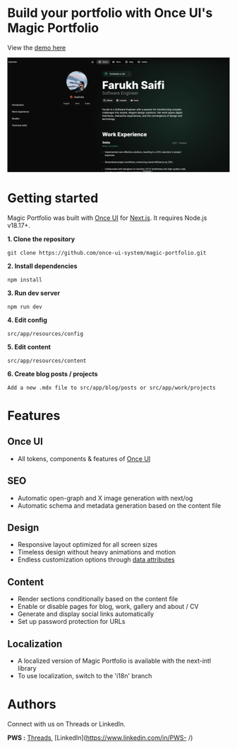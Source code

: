 # **Build your portfolio with Once UI's Magic Portfolio**

View the [demo here](https://PWS.me)

![PWS Portfolio](public/images/cover.png)

# **Getting started**

Magic Portfolio was built with [Once UI](https://once-ui.com) for [Next.js](https://nextjs.org). It requires Node.js v18.17+.

**1. Clone the repository**

```
git clone https://github.com/once-ui-system/magic-portfolio.git
```

**2. Install dependencies**

```
npm install
```

**3. Run dev server**

```
npm run dev
```

**4. Edit config**

```
src/app/resources/config
```

**5. Edit content**

```
src/app/resources/content
```

**6. Create blog posts / projects**

```
Add a new .mdx file to src/app/blog/posts or src/app/work/projects
```

# **Features**

## **Once UI**

- All tokens, components & features of [Once UI](https://once-ui.com)

## **SEO**

- Automatic open-graph and X image generation with next/og
- Automatic schema and metadata generation based on the content file

## **Design**

- Responsive layout optimized for all screen sizes
- Timeless design without heavy animations and motion
- Endless customization options through [data attributes](https://once-ui.com/docs/theming)

## **Content**

- Render sections conditionally based on the content file
- Enable or disable pages for blog, work, gallery and about / CV
- Generate and display social links automatically
- Set up password protection for URLs

## **Localization**

- A localized version of Magic Portfolio is available with the next-intl library
- To use localization, switch to the 'i18n' branch

# **Authors**

Connect with us on Threads or LinkedIn.

**PWS :** [Threads](https://www.threads.net/@PWS), [LinkedIn](https://www.linkedin.com/in/PWS- /)

<!-- # **Deploy with Vercel** -->

<!--
[![Deploy with Vercel](https://vercel.com/button)](https://vercel.com/new/clone?repository-url=https%3A%2F%2Fgithub.com%2Fonce-ui-system%2Fmagic-portfolio&project-name=portfolio&repository-name=portfolio&redirect-url=https%3A%2F%2Fgithub.com%2Fonce-ui-system%2Fmagic-portfolio&demo-title=Magic%20Portfolio&demo-description=Showcase%20your%20designers%20or%20developer%20portfolio&demo-url=https%3A%2F%2Fdemo.magic-portfolio.com&demo-image=%2F%2Fraw.githubusercontent.com%2Fonce-ui-system%2Fmagic-portfolio%2Fmain%2Fpublic%2Fimages%2Fcover.png) -->
